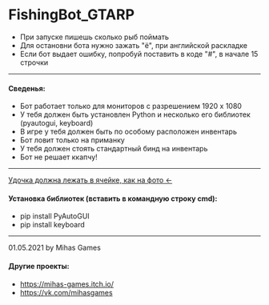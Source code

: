 # FishingBot_GTARP

* При запуске пишешь сколько рыб поймать
* Для остановни бота нужно зажать "ё", при английской раскладке
* Если бот выдает ошибку, попробуй поставить в коде "#", в начале 15 строчки

---

#### Сведенья:

* Бот работает только для мониторов с разрешением 1920 х 1080
* У тебя должен быть установлен Python и несколько его библиотек (pyautogui, keyboard)
* В игре у тебя должен быть по особому расположен инвентарь
* Бот ловит только на приманку
* У тебя должен стоять стандартный бинд на инвентарь
* Бот не решает ккапчу!

---

[Удочка должна лежать в ячейке, как на фото ←](https://user-images.githubusercontent.com/64327274/116778441-922bad00-aa7a-11eb-8100-3cb85bd4ac48.jpg)

#### Установка библиотек (вставить в командную строку cmd):

* pip install PyAutoGUI
* pip install keyboard

---

01.05.2021 by Mihas Games

#### Другие проекты: 

* https://mihas-games.itch.io/
* https://vk.com/mihasgames
